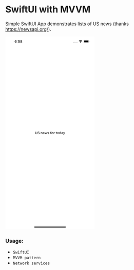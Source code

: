 # SwiftUI with MVVM

Simple SwiftUI App demonstrates lists of US news (thanks https://newsapi.org/).

![NewsFeed](./news2.gif "SwiftUI with MVVM")



### Usage:
* `SwiftUI`
* `MVVM pattern`
* `Network services`

